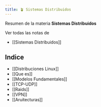 ```yaml
---
title: 🪴 Sistemas Distribuidos
---
```


Resumen de la materia **Sistemas Distribuidos**

Ver todas las notas de 
- [[Sistemas Distribuidos]]


## Indice
- [[Distribuciones Linux]]
- [[Que es]]
- [[Modelos Fundamentales]]
- [[TCP-UDP]]
- [[Raids]]
- [[VPN]]
- [[Aruitecturas]]
